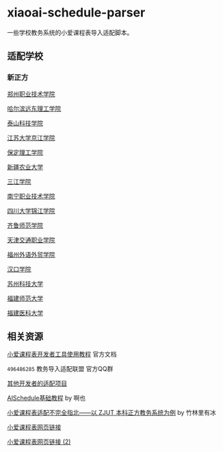 # xiaoai-schedule-parser

一些学校教务系统的小爱课程表导入适配脚本。

## 适配学校

### 新正方

[郑州职业技术学院](https://github.com/kqakqakqa/xiaoai-schedule-parser/blob/郑州职业技术学院/新正方V9.0_request/provider.js)

[哈尔滨远东理工学院](https://github.com/kqakqakqa/xiaoai-schedule-parser/blob/哈尔滨远东理工学院/新正方V9.0_request/provider.js)

[泰山科技学院](https://github.com/kqakqakqa/xiaoai-schedule-parser/blob/泰山科技学院/新正方V9.0_request/provider.js)

[江苏大学京江学院](https://github.com/kqakqakqa/xiaoai-schedule-parser/blob/江苏大学京江学院/新正方V9.0_request/provider.js)

[保定理工学院](https://github.com/kqakqakqa/xiaoai-schedule-parser/blob/保定理工学院/新正方V9.0_request/provider.js)

[新疆农业大学](https://github.com/kqakqakqa/xiaoai-schedule-parser/blob/新疆农业大学/新正方V9.0_request/provider.js)

[三江学院](https://github.com/kqakqakqa/xiaoai-schedule-parser/blob/三江学院/新正方V9.0_request/provider.js)

[南宁职业技术学院](https://github.com/kqakqakqa/xiaoai-schedule-parser/blob/南宁职业技术学院/新正方V9.0_request/provider.js)

[四川大学锦江学院](https://github.com/kqakqakqa/xiaoai-schedule-parser/blob/四川大学锦江学院/新正方V9.0_request/provider.js)

[齐鲁师范学院](https://github.com/kqakqakqa/xiaoai-schedule-parser/blob/齐鲁师范学院/新正方V9.0_request/provider.js)

[天津交通职业学院](https://github.com/kqakqakqa/xiaoai-schedule-parser/blob/天津交通职业学院/新正方V9.0_request/provider.js)

[福州外语外贸学院](https://github.com/kqakqakqa/xiaoai-schedule-parser/blob/福州外语外贸学院/新正方V9.0_request/provider.js)

[汉口学院](https://github.com/kqakqakqa/xiaoai-schedule-parser/blob/汉口学院/新正方V9.0_request/provider.js)

[苏州科技大学](https://github.com/kqakqakqa/xiaoai-schedule-parser/blob/苏州科技大学/新正方V9.0_request/provider.js)

[福建师范大学](https://github.com/kqakqakqa/xiaoai-schedule-parser/blob/福建师范大学/新正方V9.0_request/provider.js)

[福建医科大学](https://github.com/kqakqakqa/xiaoai-schedule-parser/blob/福建医科大学/新正方V9.0_request/provider.js)

## 相关资源

[小爱课程表开发者工具使用教程](https://open-schedule-prod.ai.xiaomi.com/docs/#/help/) 官方文档

`496486285` 教务导入适配联盟 官方QQ群

[其他开发者的适配项目](https://github.com/kqakqakqa/xiaoai-schedule-parser/blob/doc/other-repos.csv)

[AISchedule基础教程](https://aisc.ioll.top/) by 啊也

[小爱课程表适配不完全指北——以 ZJUT 本科正方教务系统为例](https://zhul.in/2024/11/18/mi-ai-class-schedule-adapter-for-zjut/) by 竹林里有冰

[小爱课程表网页链接](https://aischedule.ai.xiaomi.com/)

[小爱课程表网页链接 (2)](https://i.ai.mi.com/h5/precache/ai-schedule/)

